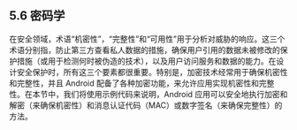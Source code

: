## 5.6 密码学

在安全领域，术语“机密性”，“完整性”和“可用性”用于分析对威胁的响应。这三个术语分别指，防止第三方查看私人数据的措施，确保用户引用的数据未被修改的保护措施（或用于检测何时被伪造的技术），以及用户访问服务和数据的能力。在设计安全保护时，所有这三个要素都很重要。特别是，加密技术经常用于确保机密性和完整性，并且 Android 配备了各种加密功能，来允许应用实现机密性和完整性。在本节中，我们将使用示例代码来说明，Android 应用可以安全地执行加密和解密（来确保机密性）和消息认证代码（MAC）或数字签名（来确保完整性）的方法。

